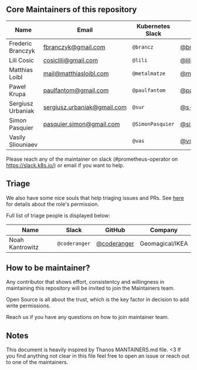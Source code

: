 ## Core Maintainers of this repository

| Name                  | Email                       | Kubernetes Slack         | GitHub                                            | Company           |
|-----------------------|-----------------------------|--------------------------|---------------------------------------------------|-------------------|
| Frederic Branczyk     | fbranczyk@gmail.com         | `@brancz`                | [@brancz](https://github.com/brancz)              | Polar Signals     |
| Lili Cosic            | cosiclili@gmail.com         | `@lili`                  | [@lilic](https://github.com/lilic)                | Red Hat           |
| Matthias Loibl        | mail@matthiasloibl.com      | `@metalmatze`            | [@metalmatze](https://github.com/metalmatze)      | Polar Signals     |
| Paweł Krupa           | paulfantom@gmail.com        | `@paulfantom`            | [@paulfantom](https://github.com/paulfantom)      | Red Hat           |
| Sergiusz Urbaniak     | sergiusz.urbaniak@gmail.com | `@sur`                   | [@s-urbaniak](https://github.com/s-urbaniak)      | Red Hat           |
| Simon Pasquier        | pasquier.simon@gmail.com    | `@SimonPasquier`         | [@simonpasquier](https://github.com/simonpasquier)| Red Hat           |
| Vasily Sliouniaev     |                             | `@vas`                   | [@vsliouniaev](https://github.com/vsliouniaev)    |                   |

Please reach any of the maintainer on slack (#prometheus-operator on https://slack.k8s.io/) or email if you want to help.

## Triage

We also have some nice souls that help triaging issues and PRs. See [here](https://help.github.com/en/articles/repository-permission-levels-for-an-organization#permission-levels-for-repositories-owned-by-an-organization) for details about the role's permission.

Full list of triage people is displayed below:

| Name                  | Slack                    | GitHub                                                     | Company         |
|-----------------------|--------------------------|------------------------------------------------------------|-----------------|
| Noah Kantrowitz       | `@coderanger`            | [@coderanger](https://github.com/coderanger)                | Geomagical/IKEA |


## How to be maintainer?

Any contributor that shows effort, consistentcy and willingness in maintaining this repository will be invited to join the Maintainers team.

Open Source is all about the trust, which is the key factor in decision to add write permissions.

Reach us if you have any questions on how to join maintainer team.

## Notes

This document is heavily inspired by Thanos MANTAINERS.md file. <3 
If you find anything not clear in this file feel free to open an issue or reach out to one of the maintainers.
